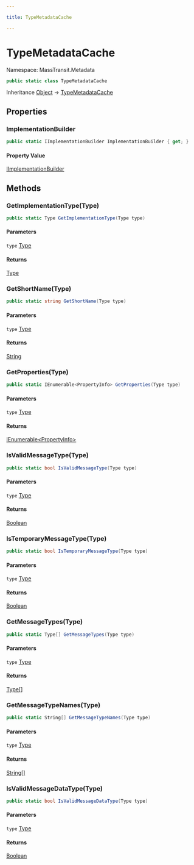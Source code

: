 ```yaml
---

title: TypeMetadataCache

---
```


# TypeMetadataCache

Namespace: MassTransit.Metadata

```csharp
public static class TypeMetadataCache
```

Inheritance [Object](https://learn.microsoft.com/en-us/dotnet/api/system.object) → [TypeMetadataCache](../masstransit-metadata/typemetadatacache)

## Properties

### **ImplementationBuilder**

```csharp
public static IImplementationBuilder ImplementationBuilder { get; }
```

#### Property Value

[IImplementationBuilder](../masstransit-internals/iimplementationbuilder)<br/>

## Methods

### **GetImplementationType(Type)**

```csharp
public static Type GetImplementationType(Type type)
```

#### Parameters

`type` [Type](https://learn.microsoft.com/en-us/dotnet/api/system.type)<br/>

#### Returns

[Type](https://learn.microsoft.com/en-us/dotnet/api/system.type)<br/>

### **GetShortName(Type)**

```csharp
public static string GetShortName(Type type)
```

#### Parameters

`type` [Type](https://learn.microsoft.com/en-us/dotnet/api/system.type)<br/>

#### Returns

[String](https://learn.microsoft.com/en-us/dotnet/api/system.string)<br/>

### **GetProperties(Type)**

```csharp
public static IEnumerable<PropertyInfo> GetProperties(Type type)
```

#### Parameters

`type` [Type](https://learn.microsoft.com/en-us/dotnet/api/system.type)<br/>

#### Returns

[IEnumerable\<PropertyInfo\>](https://learn.microsoft.com/en-us/dotnet/api/system.collections.generic.ienumerable-1)<br/>

### **IsValidMessageType(Type)**

```csharp
public static bool IsValidMessageType(Type type)
```

#### Parameters

`type` [Type](https://learn.microsoft.com/en-us/dotnet/api/system.type)<br/>

#### Returns

[Boolean](https://learn.microsoft.com/en-us/dotnet/api/system.boolean)<br/>

### **IsTemporaryMessageType(Type)**

```csharp
public static bool IsTemporaryMessageType(Type type)
```

#### Parameters

`type` [Type](https://learn.microsoft.com/en-us/dotnet/api/system.type)<br/>

#### Returns

[Boolean](https://learn.microsoft.com/en-us/dotnet/api/system.boolean)<br/>

### **GetMessageTypes(Type)**

```csharp
public static Type[] GetMessageTypes(Type type)
```

#### Parameters

`type` [Type](https://learn.microsoft.com/en-us/dotnet/api/system.type)<br/>

#### Returns

[Type[]](https://learn.microsoft.com/en-us/dotnet/api/system.type)<br/>

### **GetMessageTypeNames(Type)**

```csharp
public static String[] GetMessageTypeNames(Type type)
```

#### Parameters

`type` [Type](https://learn.microsoft.com/en-us/dotnet/api/system.type)<br/>

#### Returns

[String[]](https://learn.microsoft.com/en-us/dotnet/api/system.string)<br/>

### **IsValidMessageDataType(Type)**

```csharp
public static bool IsValidMessageDataType(Type type)
```

#### Parameters

`type` [Type](https://learn.microsoft.com/en-us/dotnet/api/system.type)<br/>

#### Returns

[Boolean](https://learn.microsoft.com/en-us/dotnet/api/system.boolean)<br/>
